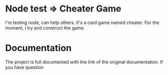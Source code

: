 # Node test => Cheater Game
I'm testing node, can help others. It's a card game named cheater.
For the moment, i try and construct the game.

# Documentation
The project is full documented with the link of the original documentation. 
If you have question 
